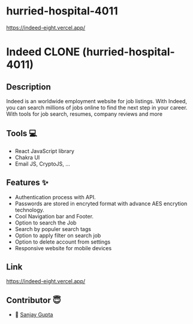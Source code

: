 # hurried-hospital-4011

https://indeed-eight.vercel.app/
#  Indeed CLONE (hurried-hospital-4011)
 
 ## Description
 Indeed is an  worldwide employment website for job listings. With Indeed, you can search millions of jobs online to find the next step in your career. With tools for job search, resumes, company reviews and more
   
 ## Tools 💻
- React JavaScript library
- Chakra UI 
- Email JS, CryptoJS, ...



## Features ✨

- Authentication process with API.
- Passwords are stored in encryted format with advance AES encrytion technology.
- Cool Navigation bar and Footer.
- Option to search the Job
- Search by populer search tags
- Option to apply filter on search job
- Option to delete account from settings
- Responsive website for mobile devices

## Link 
https://indeed-eight.vercel.app/

## Contributor  😇

- 👤 [Sanjay Gupta](https://github.com/IamSanjayGupta)

